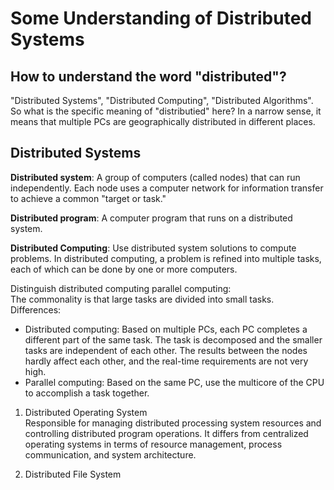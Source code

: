 # Some Understanding of Distributed Systems
## How to understand the word "distributed"?
"Distributed Systems", "Distributed Computing", "Distributed Algorithms". So what is the specific meaning of "distributied" here? In a narrow sense, it means that multiple PCs are geographically distributed in different places.  

## Distributed Systems
__Distributed system__: A group of computers (called nodes) that can run independently. Each node uses a computer network for information transfer to achieve a common "target or task."  

__Distributed program__: A computer program that runs on a distributed system.  

__Distributed Computing__: Use distributed system solutions to compute problems. In distributed computing, a problem is refined into multiple tasks, each of which can be done by one or more computers.  

Distinguish distributed computing  parallel computing:  
The commonality is that large tasks are divided into small tasks.  
Differences:  
* Distributed computing: Based on multiple PCs, each PC completes a different part of the same task. The task is decomposed and the smaller tasks are independent of each other. The results between the nodes hardly affect each other, and the real-time requirements are not very high.  
* Parallel computing: Based on the same PC, use the multicore of the CPU to accomplish a task together.  

1. Distributed Operating System  
Responsible for managing distributed processing system resources and controlling distributed program operations. It differs from centralized operating systems in terms of resource management, process communication, and system architecture.  

2. Distributed File System  


